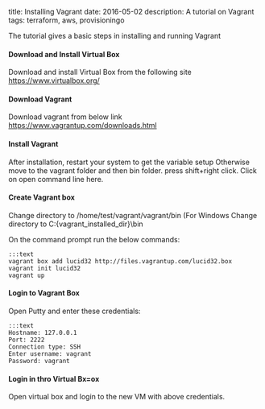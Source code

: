 title: Installing Vagrant
date: 2016-05-02
description: A tutorial on Vagrant
tags: terraform, aws, provisioningo

The tutorial gives a basic steps in installing and running Vagrant

#### Download and Install Virtual Box

Download and install Virtual Box from the following site
https://www.virtualbox.org/

#### Download Vagrant
Download vagrant from below link
https://www.vagrantup.com/downloads.html
 
#### Install Vagrant
After installation, restart your system to get the variable setup
Otherwise move to the vagrant folder and then bin folder. press shift+right click. Click on open command line here.

#### Create Vagrant box
Change directory to /home/test/vagrant/vagrant/bin
(For Windows Change directory to C:\{vagrant_installed_dir}\bin

On the command prompt run the below commands: 

	:::text
	vagrant box add lucid32 http://files.vagrantup.com/lucid32.box
	vagrant init lucid32 
	vagrant up 
 
#### Login to Vagrant Box

Open Putty and enter these credentials:

	:::text
	Hostname: 127.0.0.1
	Port: 2222
	Connection type: SSH
	Enter username: vagrant
	Password: vagrant 

#### Login in thro Virtual Bx=ox

Open virtual box and login to the new VM with above credentials. 



